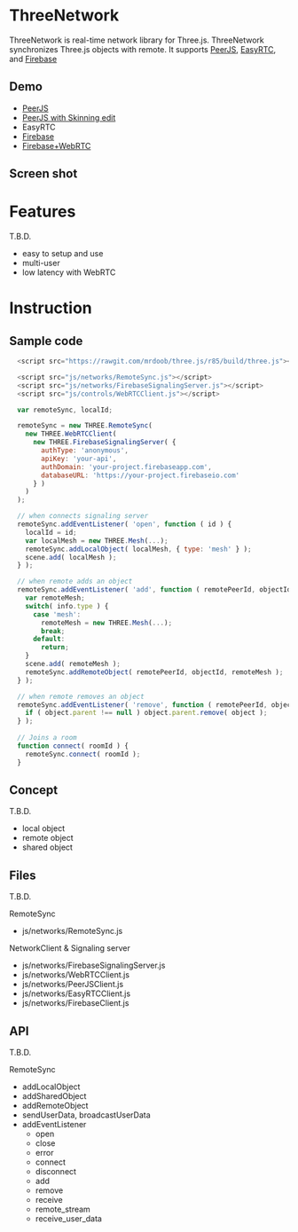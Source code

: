 # ThreeNetwork

ThreeNetwork is real-time network library for Three.js. ThreeNetwork synchronizes Three.js objects with remote. It supports [PeerJS](http://peerjs.com/), [EasyRTC](https://easyrtc.com/), and [Firebase](https://firebase.google.com/)

## Demo

- [PeerJS](http://takahirox.github.io/ThreeNetworkDemo/peerjs.html)
- [PeerJS with Skinning edit](http://takahirox.github.io/ThreeNetworkDemo/peerjs_mmd.html)
- EasyRTC
- [Firebase](http://takahirox.github.io/ThreeNetworkDemo/firebase.html)
- [Firebase+WebRTC](http://takahirox.github.io/ThreeNetworkDemo/firebase2.html)

## Screen shot

# Features

T.B.D.

- easy to setup and use
- multi-user
- low latency with WebRTC

# Instruction

## Sample code

```javascript
  <script src="https://rawgit.com/mrdoob/three.js/r85/build/three.js"></script>

  <script src="js/networks/RemoteSync.js"></script>
  <script src="js/networks/FirebaseSignalingServer.js"></script>
  <script src="js/controls/WebRTCClient.js"></script>

  var remoteSync, localId;

  remoteSync = new THREE.RemoteSync(
    new THREE.WebRTCClient(
      new THREE.FirebaseSignalingServer( {
        authType: 'anonymous',
        apiKey: 'your-api',
        authDomain: 'your-project.firebaseapp.com',
        databaseURL: 'https://your-project.firebaseio.com'
      } )
    )
  );

  // when connects signaling server
  remoteSync.addEventListener( 'open', function ( id ) {
    localId = id;
    var localMesh = new THREE.Mesh(...);
    remoteSync.addLocalObject( localMesh, { type: 'mesh' } );
    scene.add( localMesh );
  } );

  // when remote adds an object
  remoteSync.addEventListener( 'add', function ( remotePeerId, objectId, info ) {
    var remoteMesh;
    switch( info.type ) {
      case 'mesh':
        remoteMesh = new THREE.Mesh(...);
        break;
      default:
        return;
    }
    scene.add( remoteMesh );
    remoteSync.addRemoteObject( remotePeerId, objectId, remoteMesh );
  } );

  // when remote removes an object
  remoteSync.addEventListener( 'remove', function ( remotePeerId, objectId, object ) {
    if ( object.parent !== null ) object.parent.remove( object );
  } );
  
  // Joins a room
  function connect( roomId ) {
    remoteSync.connect( roomId );
  }
```

## Concept

T.B.D.

- local object
- remote object
- shared object

## Files

T.B.D.

RemoteSync
- js/networks/RemoteSync.js

NetworkClient & Signaling server
- js/networks/FirebaseSignalingServer.js
- js/networks/WebRTCClient.js
- js/networks/PeerJSClient.js
- js/networks/EasyRTCClient.js
- js/networks/FirebaseClient.js


## API

T.B.D.

RemoteSync
- addLocalObject
- addSharedObject
- addRemoteObject 
- sendUserData, broadcastUserData
- addEventListener
  - open
  - close
  - error
  - connect
  - disconnect
  - add
  - remove
  - receive
  - remote_stream
  - receive_user_data

